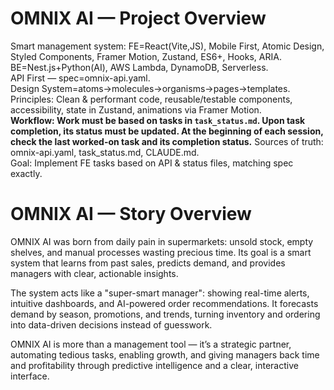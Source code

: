 # OMNIX AI — Project Overview
Smart management system: FE=React(Vite,JS), Mobile First, Atomic Design, Styled Components, Framer Motion, Zustand, ES6+, Hooks, ARIA.  
BE=Nest.js+Python(AI), AWS Lambda, DynamoDB, Serverless.  
API First — spec=omnix-api.yaml.  
Design System=atoms→molecules→organisms→pages→templates.  
Principles: Clean & performant code, reusable/testable components, accessibility, state in Zustand, animations via Framer Motion.  
**Workflow: Work must be based on tasks in `task_status.md`. Upon task completion, its status must be updated. At the beginning of each session, check the last worked-on task and its completion status.** Sources of truth: omnix-api.yaml, task_status.md, CLAUDE.md.  
Goal: Implement FE tasks based on API & status files, matching spec exactly.

# OMNIX AI — Story Overview

OMNIX AI was born from daily pain in supermarkets: unsold stock, empty shelves, and manual processes wasting precious time. Its goal is a smart system that learns from past sales, predicts demand, and provides managers with clear, actionable insights.

The system acts like a "super-smart manager": showing real-time alerts, intuitive dashboards, and AI-powered order recommendations. It forecasts demand by season, promotions, and trends, turning inventory and ordering into data-driven decisions instead of guesswork.

OMNIX AI is more than a management tool — it’s a strategic partner, automating tedious tasks, enabling growth, and giving managers back time and profitability through predictive intelligence and a clear, interactive interface.